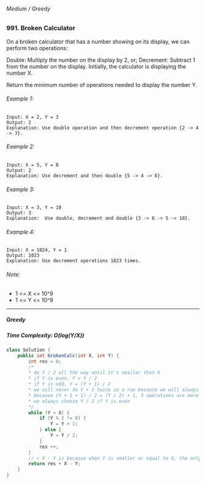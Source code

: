 ###### Medium / Greedy

### 991. Broken Calculator

On a broken calculator that has a number showing on its display, we can perform two operations:

Double: Multiply the number on the display by 2, or;
Decrement: Subtract 1 from the number on the display.
Initially, the calculator is displaying the number X.

Return the minimum number of operations needed to display the number Y.

 

###### Example 1:
```
Input: X = 2, Y = 3
Output: 2
Explanation: Use double operation and then decrement operation {2 -> 4 -> 3}.
```
###### Example 2:
```
Input: X = 5, Y = 8
Output: 2
Explanation: Use decrement and then double {5 -> 4 -> 8}.
```
###### Example 3:
```
Input: X = 3, Y = 10
Output: 3
Explanation:  Use double, decrement and double {3 -> 6 -> 5 -> 10}.
```
###### Example 4:
```
Input: X = 1024, Y = 1
Output: 1023
Explanation: Use decrement operations 1023 times.
```

###### Note:

- 1 <= X <= 10^9
- 1 <= Y <= 10^9

***

##### Greedy
##### Time Complexity: O(log(Y/X))

```java
class Solution {
    public int brokenCalc(int X, int Y) {
        int res = 0;
        /*
        * do Y / 2 all the way until it's smaller than X
        * if Y is even, Y = Y / 2
        * if Y is odd, Y = (Y + 1) / 2
        * we will never do Y + 1 twice in a row because we will always end with Y / 2
        * because (Y + 1 + 1) / 2 = (Y / 2) + 1, 3 operations are more than 2
        * we always choose Y / 2 if Y is even
        */
        while (Y > X) {
            if (Y % 2 != 0) {
                Y = Y + 1;
            } else {
                Y = Y / 2;
            }
            res ++;
        }
        // + X - Y is because when Y is smaller or equal to X, the only option we can do is keep + 1
        return res + X - Y;
    }
}
```
